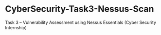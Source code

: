 # CyberSecurity-Task3-Nessus-Scan
Task 3 – Vulnerability Assessment using Nessus Essentials (Cyber Security Internship)

